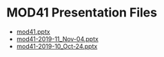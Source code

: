<!--
This is a machine generated file, and should not be edited, as it will be overwritten with future updates.
-->

# MOD41 Presentation Files

- [mod41.pptx](https://globaleventcdn.blob.core.windows.net/assets/mod/mod41/mod41.pptx)
- [mod41-2019-11_Nov-04.pptx](https://globaleventcdn.blob.core.windows.net/assets/mod/mod41/mod41-2019-11_Nov-04.pptx)
- [mod41-2019-10_Oct-24.pptx](https://globaleventcdn.blob.core.windows.net/assets/mod/mod41/mod41-2019-10_Oct-24.pptx)


